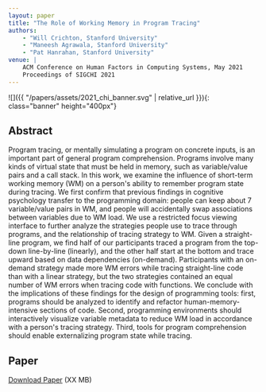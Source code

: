 ```yaml
---
layout: paper
title: "The Role of Working Memory in Program Tracing"
authors:
    - "Will Crichton, Stanford University"
    - "Maneesh Agrawala, Stanford University"
    - "Pat Hanrahan, Stanford University"
venue: |
    ACM Conference on Human Factors in Computing Systems, May 2021
    Proceedings of SIGCHI 2021
---
```


![]({{ "/papers/assets/2021_chi_banner.svg" | relative_url }}){: class="banner" height="400px"}

## Abstract

Program tracing, or mentally simulating a program on concrete inputs, is an important part of general program comprehension. Programs involve many kinds of virtual state that must be held in memory, such as variable/value pairs and a call stack. In this work, we examine the influence of short-term working memory (WM) on a person's ability to remember program state during tracing. We first confirm that previous findings in cognitive psychology transfer to the programming domain: people can keep about 7 variable/value pairs in WM, and people will accidentally swap associations between variables due to WM load. We use a restricted focus viewing interface to further analyze the strategies people use to trace through programs, and the relationship of tracing strategy to WM. Given a straight-line program, we find half of our participants traced a program from the top-down line-by-line (linearly), and the other half start at the bottom and trace upward based on data dependencies (on-demand). Participants with an on-demand strategy made more WM errors while tracing straight-line code than with a linear strategy, but the two strategies contained an equal number of WM errors when tracing code with functions. We conclude with the implications of these findings for the design of programming tools: first, programs should be analyzed to identify and refactor human-memory-intensive sections of code. Second, programming environments should interactively visualize variable metadata to reduce WM load in accordance with a person's tracing strategy. Third, tools for program comprehension should enable externalizing program state while tracing.

## Paper

[Download Paper]() (XX MB)
